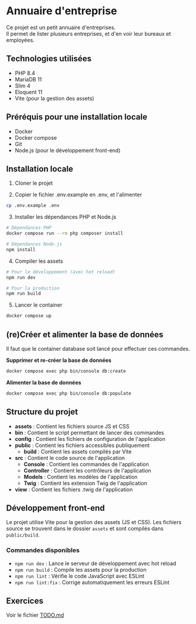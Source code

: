 # Annuaire d'entreprise

Ce projet est un petit annuaire d'entreprises.  
Il permet de lister plusieurs entreprises, et d'en voir leur bureaux et employées.

## Technologies utilisées
- PHP 8.4
- MariaDB 11
- Slim 4
- Eloquent 11
- Vite (pour la gestion des assets)

## Préréquis pour une installation locale
- Docker
- Docker compose
- Git
- Node.js (pour le développement front-end)

## Installation locale
1) Cloner le projet

2) Copier le fichier .env.example en .env, et l'alimenter 
```bash
cp .env.example .env
```

3) Installer les dépendances PHP et Node.js
```bash
# Dépendances PHP
docker compose run --rm php composer install

# Dépendances Node.js
npm install
```

4) Compiler les assets
```bash
# Pour le développement (avec hot reload)
npm run dev

# Pour la production
npm run build
```

5) Lancer le container  
```bash
docker compose up
```

## (re)Créer et alimenter la base de données
Il faut que le container database soit lancé pour effectuer ces commandes.
 
**Supprimer et re-créer la base de données**  
```bash
docker compose exec php bin/console db:create
```

**Alimenter la base de données**  
```bash
docker compose exec php bin/console db:populate 
```

## Structure du projet
- **assets** : Contient les fichiers source JS et CSS
- **bin** : Contient le script permettant de lancer des commandes
- **config** : Contient les fichiers de configuration de l'application
- **public** : Contient les fichiers accessibles publiquement
    - **build** : Contient les assets compilés par Vite
- **src** : Contient le code source de l'application
    - **Console** : Contient les commandes de l'application
    - **Controller** : Contient les contrôleurs de l'application
    - **Models** : Contient les modèles de l'application
    - **Twig** : Contient les extension Twig de l'application
- **view** : Contient les fichiers .twig de l'application

## Développement front-end
Le projet utilise Vite pour la gestion des assets (JS et CSS). Les fichiers source se trouvent dans le dossier `assets` et sont compilés dans `public/build`.

### Commandes disponibles
- `npm run dev` : Lance le serveur de développement avec hot reload
- `npm run build` : Compile les assets pour la production
- `npm run lint` : Vérifie le code JavaScript avec ESLint
- `npm run lint:fix` : Corrige automatiquement les erreurs ESLint

## Exercices
Voir le fichier [TODO.md](TODO.md)
